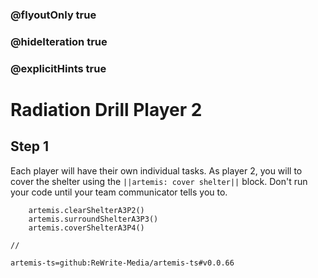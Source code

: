 ### @flyoutOnly true
### @hideIteration true
### @explicitHints true

# Radiation Drill Player 2

## Step 1
Each player will have their own individual tasks. As player 2, you will to cover the shelter using the ``||artemis: cover shelter||`` block. Don't run your code until your team communicator tells you to.

```ghost
    artemis.clearShelterA3P2()
    artemis.surroundShelterA3P3()
    artemis.coverShelterA3P4()
```
```template
//
```

```package
artemis-ts=github:ReWrite-Media/artemis-ts#v0.0.66
```